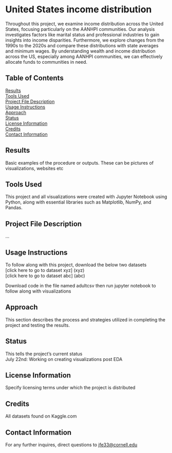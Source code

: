 # United States income distribution
Throughout this project, we examine income distribution across the United States, focusing particularly on the AANHPI communities. Our analysis investigates factors like marital status and professional industries to gain insights into income disparities. Furthermore, we explore changes from the 1990s to the 2020s and compare these distributions with state averages and minimum wages. By understanding wealth and income distribution across the US, especially among AANHPI communities, we can effectively allocate funds to communities in need.

## Table of Contents
[Results](#results) <br>
[Tools Used](#tools-used) <br>
[Project File Description](#project-file-description) <br>
[Usage Instructions](#usage-instructions) <br>
[Approach](#approach) <br>
[Status](#status) <br>
[License Information](#license-information) <br>
[Credits](#credits) <br>
[Contact Information](#Contact-Information) <br>

## Results
Basic examples of the procedure or outputs. These can be pictures of visualizations, websites etc

## Tools Used
This project and all visualizations were created with Jupyter Notebook using Python, along with essential libraries such as Matplotlib, NumPy, and Pandas.

## Project File Description
…

## Usage Instructions
To follow along with this project, download the below two datasets <br>
	[click here to go to dataset xyz] (xyz) <br>
	[click here to go to dataset abc]  (abc)

Download code in the file named adultcsv then run jupyter notebook to follow along with visualizations

## Approach
This section describes the process and strategies utilized in completing the project and testing the results.

## Status
This tells the project’s current status <br>
July 22nd: Working on creating visualizations post EDA 

## License Information
Specify licensing terms under which the project is distributed

## Credits
All datasets found on Kaggle.com

## Contact Information
For any further inquires, direct questions to jfe33@cornell.edu







